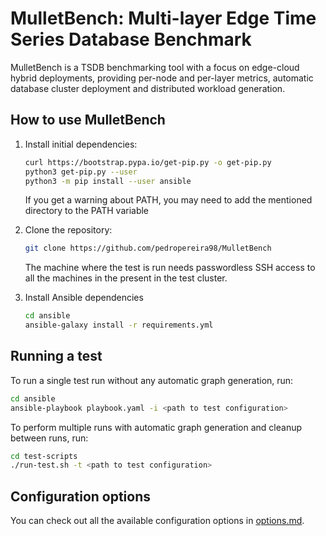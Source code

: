 # MulletBench: Multi-layer Edge Time Series Database Benchmark

MulletBench is a TSDB benchmarking tool with a focus on edge-cloud hybrid deployments, providing per-node and per-layer metrics, automatic database cluster deployment and distributed workload generation.

## How to use MulletBench

1. Install initial dependencies:

    ``` bash
    curl https://bootstrap.pypa.io/get-pip.py -o get-pip.py
    python3 get-pip.py --user
    python3 -m pip install --user ansible
    ```

    If you get a warning about PATH, you may need to add the mentioned directory to the PATH variable

2. Clone the repository:

    ``` bash
    git clone https://github.com/pedropereira98/MulletBench
    ```

    The machine where the test is run needs passwordless SSH access to all the machines in the present in the test cluster.

3. Install Ansible dependencies

    ``` bash
    cd ansible
    ansible-galaxy install -r requirements.yml
    ```

## Running a test

To run a single test run without any automatic graph generation, run:

``` bash
cd ansible
ansible-playbook playbook.yaml -i <path to test configuration> 
```

To perform multiple runs with automatic graph generation and cleanup between runs, run:

``` bash
cd test-scripts
./run-test.sh -t <path to test configuration>

```

## Configuration options

You can check out all the available configuration options in [options.md](OPTIONS.md).